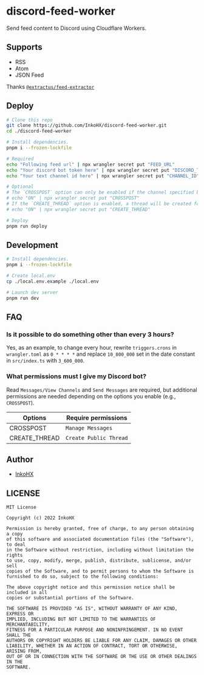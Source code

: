 # discord-feed-worker

Send feed content to Discord using Cloudflare Workers.

## Supports

- RSS
- Atom
- JSON Feed

Thanks [`@extractus/feed-extractor`](https://github.com/extractus/feed-extractor)

## Deploy

```sh
# Clone this repo
git clone https://github.com/InkoHX/discord-feed-worker.git
cd ./discord-feed-worker

# Install dependencies.
pnpm i --frozen-lockfile

# Required
echo "Following feed url" | npx wrangler secret put "FEED_URL"
echo "Your discord bot token here" | npx wrangler secret put "DISCORD_TOKEN"
echo "Your text channel id here" | npx wrangler secret put "CHANNEL_ID"

# Optional
# The `CROSSPOST` option can only be enabled if the channel specified by `CHANNEL_ID` is an announcement channel.
# echo "ON" | npx wrangler secret put "CROSSPOST"
# If the `CREATE_THREAD` option is enabled, a thread will be created for the feed you send.
# echo "ON" | npx wrangler secret put "CREATE_THREAD"

# Deploy
pnpm run deploy
```

## Development

```sh
# Install dependencies.
pnpm i --frozen-lockfile

# Create local.env
cp ./local.env.example ./local.env

# Launch dev server
pnpm run dev
```

## FAQ

### Is it possible to do something other than every 3 hours?

Yes, as an example, to change every hour, rewrite `triggers.crons` in `wrangler.toml` as `0 * * * *` and replace `10_800_000` set in the date constant in `src/index.ts` with `3_600_000`.

### What permissions must I give my Discord bot?

Read `Messages/View Channels` and `Send Messages` are required, but additional permissions are needed depending on the options you enable (e.g., `CROSSPOST`).

| Options       | Require permissions    |
| ------------- | ---------------------- |
| CROSSPOST     | `Manage Messages`      |
| CREATE_THREAD | `Create Public Thread` |

## Author

- [InkoHX](https://github.com/InkoHX)

## LICENSE

```text
MIT License

Copyright (c) 2022 InkoHX

Permission is hereby granted, free of charge, to any person obtaining a copy
of this software and associated documentation files (the "Software"), to deal
in the Software without restriction, including without limitation the rights
to use, copy, modify, merge, publish, distribute, sublicense, and/or sell
copies of the Software, and to permit persons to whom the Software is
furnished to do so, subject to the following conditions:

The above copyright notice and this permission notice shall be included in all
copies or substantial portions of the Software.

THE SOFTWARE IS PROVIDED "AS IS", WITHOUT WARRANTY OF ANY KIND, EXPRESS OR
IMPLIED, INCLUDING BUT NOT LIMITED TO THE WARRANTIES OF MERCHANTABILITY,
FITNESS FOR A PARTICULAR PURPOSE AND NONINFRINGEMENT. IN NO EVENT SHALL THE
AUTHORS OR COPYRIGHT HOLDERS BE LIABLE FOR ANY CLAIM, DAMAGES OR OTHER
LIABILITY, WHETHER IN AN ACTION OF CONTRACT, TORT OR OTHERWISE, ARISING FROM,
OUT OF OR IN CONNECTION WITH THE SOFTWARE OR THE USE OR OTHER DEALINGS IN THE
SOFTWARE.
```
